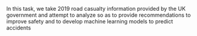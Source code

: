 In this task, we take 2019 road casualty information provided by the UK government and attempt to analyze so as to provide recommendations to improve safety and to develop machine learning models to predict accidents
